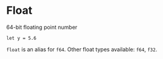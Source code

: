 # Float

64-bit floating point number
```text
let y = 5.6
```

`float` is an alias for `f64`.
Other float types available: `f64`, `f32`.
